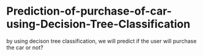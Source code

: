 # Prediction-of-purchase-of-car-using-Decision-Tree-Classification
by using decison tree classification, we will predict if the user will purchase the car or not?
